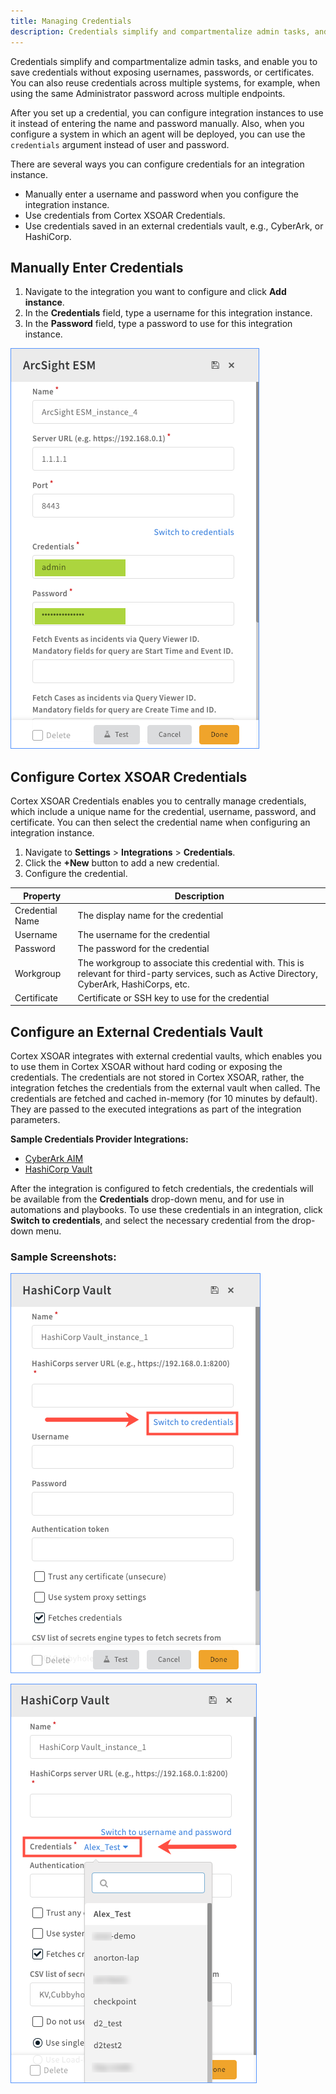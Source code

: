 ```yaml
---
title: Managing Credentials
description: Credentials simplify and compartmentalize admin tasks, and enable you to save credentials without exposing usernames, passwords, or certificates.
---
```


Credentials simplify and compartmentalize admin tasks, and enable you to save credentials without exposing usernames, passwords, or certificates. You can also reuse credentials across multiple systems, for example, when using the same Administrator password across multiple endpoints.

After you set up a credential, you can configure integration instances to use it instead of entering the name and password manually. Also, when you configure a system in which an agent will be deployed, you can use the `credentials` argument instead of user and password.

There are several ways you can configure credentials for an integration instance.

*   Manually enter a username and password when you configure the integration instance.
*   Use credentials from Cortex XSOAR Credentials.
*   Use credentials saved in an external credentials vault, e.g., CyberArk, or HashiCorp.

## Manually Enter Credentials

1.  Navigate to the integration you want to configure and click **Add instance**.
2.  In the **Credentials** field, type a username for this integration instance.
3.  In the **Password** field, type a password to use for this integration instance.

![Credentials_-_Manual.png](../../../docs/doc_imgs/reference/credentials-manual.png)

## Configure Cortex XSOAR Credentials

Cortex XSOAR Credentials enables you to centrally manage credentials, which include a unique name for the credential, username, password, and certificate. You can then select the credential name when configuring an integration instance.

1.  Navigate to **Settings** > **Integrations** > **Credentials**.
2.  Click the **+New** button to add a new credential.
3.  Configure the credential.  
    
|Property|Description|
|--- |--- |
|Credential Name|The display name for the credential|
|Username|The username for the credential|
|Password|The password for the credential|
|Workgroup|The workgroup to associate this credential with. This is relevant for third-party services, such as Active Directory, CyberArk, HashiCorps, etc.|
|Certificate|Certificate or SSH key to use for the credential|

    

## Configure an External Credentials Vault

Cortex XSOAR integrates with external credential vaults, which enables you to use them in Cortex XSOAR without hard coding or exposing the credentials. The credentials are not stored in Cortex XSOAR, rather, the integration fetches the credentials from the external vault when called. The credentials are fetched and cached in-memory (for 10 minutes by default). They are passed to the executed integrations as part of the integration parameters.

**Sample Credentials Provider Integrations:**

*   [CyberArk AIM](https://xsoar.pan.dev/docs/reference/integrations/cyber-ark-aim)
*   [HashiCorp Vault](https://xsoar.pan.dev/docs/reference/integrations/hashi-corp-vault)

After the integration is configured to fetch credentials, the credentials will be available from the **Credentials** drop-down menu, and for use in automations and playbooks. To use these credentials in an integration, click **Switch to credentials**, and select the necessary credential from the drop-down menu.

### Sample Screenshots:

![Credentials_-_Configure_1.png](../../../docs/doc_imgs/reference/credentials-example-1.png)

![Credentials_-_Configure_2.png](../../../docs/doc_imgs/reference/credentials-example-2.png)
